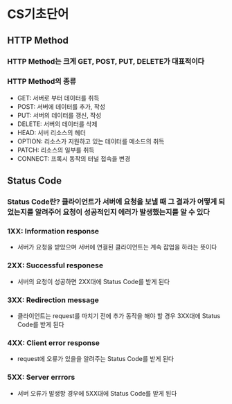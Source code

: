 
# CS기초단어

## HTTP Method
### HTTP Method는 크게 GET, POST, PUT, DELETE가 대표적이다

### HTTP Method의 종류
* GET: 서버로 부터 데이터를 취득
* POST: 서버에 데이터를 추가, 작성
* PUT: 서버의 데이터를 갱신, 작성
* DELETE: 서버의 데이터를 삭제
* HEAD: 서버 리소스의 헤더
* OPTION: 리소스가 지원하고 있는 데이터를 메소드의 취득
* PATCH: 리소스의 일부를 취득
* CONNECT: 프록시 동작의 터널 접속을 변경

## Status Code
### Status Code란? 클라이언트가 서버에 요청을 보낼 때 그 결과가 어떻게 되었는지를 알려주어 요청이 성공적인지 에러가 발생했는지를 알 수 있다

### 1XX: Information response
* 서버가 요청을 받았으며 서버에 연결된 클라이언트는 계속 잡업을 하라는 뜻이다

### 2XX: Successful responese
* 서버의 요청이 성공하면 2XX대에 Status Code를 받게 된다

### 3XX: Redirection message
* 클라이언트는 request를 마치기 전에 추가 동작을 해야 할 경우 3XX대에 Status Code를 받게 된다

### 4XX: Client error response
* request에 오류가 있을을 알려주는 Status Code를 받게 된다

### 5XX: Server errrors
* 서버 오류가 발생항 경우에 5XX대에 Status Code를 받게 된다